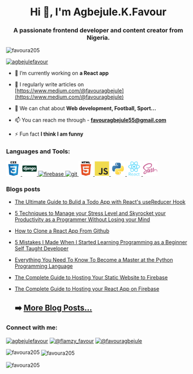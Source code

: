 
<h1 align="center">Hi 👋, I'm Agbejule.K.Favour</h1>
<h3 align="center">A passionate frontend developer and content creator from Nigeria.</h3>

<p align="left"> <img src="https://komarev.com/ghpvc/?username=favoura205&label=Profile%20views&color=0e75b6&style=flat" alt="favoura205" /> </p>

<p align="left"> <a href="https://twitter.com/agbejulefavour" target="blank"><img src="https://img.shields.io/twitter/follow/agbejulefavour?logo=twitter&style=for-the-badge" alt="agbejulefavour" /></a> </p>

- 🔭 I’m currently working on **a React app**

- 📝 I regularly write articles on [https://www.medium.com/@favouragbejule](https://www.medium.com/@favouragbejule)

- 💬 We can chat about **Web development, Football, Sport...**

- 📫 You can reach me through - **favouragbejule55@gmail.com**

- ⚡ Fun fact **I think I am funny**


<h3 align="left">Languages and Tools:</h3>
<p align="left"> <a href="https://www.w3schools.com/css/" target="_blank"> <img src="https://raw.githubusercontent.com/devicons/devicon/master/icons/css3/css3-original-wordmark.svg" alt="css3" width="40" height="40"/> </a> <a href="https://www.djangoproject.com/" target="_blank"> <img src="https://raw.githubusercontent.com/devicons/devicon/master/icons/django/django-original.svg" alt="django" width="40" height="40"/> </a> <a href="https://firebase.google.com/" target="_blank"> <img src="https://www.vectorlogo.zone/logos/firebase/firebase-icon.svg" alt="firebase" width="40" height="40"/> </a> <a href="https://git-scm.com/" target="_blank"> <img src="https://www.vectorlogo.zone/logos/git-scm/git-scm-icon.svg" alt="git" width="40" height="40"/> </a> <a href="https://www.w3.org/html/" target="_blank"> <img src="https://raw.githubusercontent.com/devicons/devicon/master/icons/html5/html5-original-wordmark.svg" alt="html5" width="40" height="40"/> </a> <a href="https://developer.mozilla.org/en-US/docs/Web/JavaScript" target="_blank"> <img src="https://raw.githubusercontent.com/devicons/devicon/master/icons/javascript/javascript-original.svg" alt="javascript" width="40" height="40"/> </a> <a href="https://www.python.org" target="_blank"> <img src="https://raw.githubusercontent.com/devicons/devicon/master/icons/python/python-original.svg" alt="python" width="40" height="40"/> </a> <a href="https://reactjs.org/" target="_blank"> <img src="https://raw.githubusercontent.com/devicons/devicon/master/icons/react/react-original-wordmark.svg" alt="react" width="40" height="40"/> </a> <a href="https://sass-lang.com" target="_blank"> <img src="https://raw.githubusercontent.com/devicons/devicon/master/icons/sass/sass-original.svg" alt="sass" width="40" height="40"/> </a> </p>

### Blogs posts
<!-- BLOG-POST-LIST:START -->
- [The Ultimate Guide to Bulid a Todo App with React's useReducer Hook](https://javascript.plainenglish.io/the-ultimate-guide-to-bulid-a-todo-app-with-reacts-usereducer-hook-e00976412fed)
- [5 Techniques to Manage your Stress Level and Skyrocket your Productivity as a Programmer Without Losing your Mind](https://javascript.plainenglish.io/how-to-clone-an-app-from-github-446541a0302d)
- [How to Clone a React App From Github](https://javascript.plainenglish.io/how-to-clone-an-app-from-github-446541a0302d)
- [5 Mistakes I Made When I Started Learning Programming as a Beginner Self Taught Developer](https://medium.com/geekculture/5-mistakes-i-made-when-i-started-learning-programming-as-a-beginner-self-taught-developer-8dd8dae68b12)
- [Everything You Need To Know To Become a Master at the Python Programming Language ](https://medium.com/analytics-vidhya/everything-you-need-to-know-to-become-a-master-at-the-python-programming-language-7b32a74d1d7d)
- [The Complete Guide to Hosting Your Static Website to Firebase](https://medium.com/geekculture/the-complete-guide-to-hosting-your-static-website-to-firebase-16c3125bc4a4#6c9c-5a5d429fb0c6)
- [The Complete Guide to Hosting your React App on Firebase](https://javascript.plainenglish.io/the-complete-guide-to-hosting-your-react-app-on-firebase-226ceea07552)

  <!-- BLOG-POST-LIST:END -->

  ## ➡️ [More Blog Posts...](https://favouragbejule.medium.com)

<!-- BLOG-POST-LIST:END -->

<h3 align="left">Connect with me:</h3>
<p align="left">
<a href="https://twitter.com/agbejulefavour" target="blank"><img align="center" src="https://raw.githubusercontent.com/rahuldkjain/github-profile-readme-generator/neutral-icons/src/images/icons/Social/twitter.svg" alt="agbejulefavour" height="30" width="40" /></a>
<a href="https://instagram.com/@flamzy_favour" target="blank"><img align="center" src="https://raw.githubusercontent.com/rahuldkjain/github-profile-readme-generator/neutral-icons/src/images/icons/Social/instagram.svg" alt="@flamzy_favour" height="30" width="40" /></a>
<a href="https://medium.com/@favouragbejule" target="blank"><img align="center" src="https://raw.githubusercontent.com/rahuldkjain/github-profile-readme-generator/neutral-icons/src/images/icons/Social/medium.svg" alt="@favouragbejule" height="30" width="40" /></a>
</p>



<p><img align="left" src="https://github-readme-stats.vercel.app/api/top-langs?username=favoura205&show_icons=true&locale=en&layout=compact" alt="favoura205" /></p>

<p>&nbsp;<img align="center" src="https://github-readme-stats.vercel.app/api?username=favoura205&show_icons=true&locale=en" alt="favoura205" /></p>

<p><img align="center" src="https://github-readme-streak-stats.herokuapp.com/?user=favoura205&" alt="favoura205" /></p>
